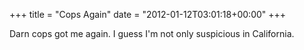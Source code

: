 +++
title = "Cops Again"
date = "2012-01-12T03:01:18+00:00"
+++

Darn cops got me again.  I guess I'm not only suspicious in California.
			